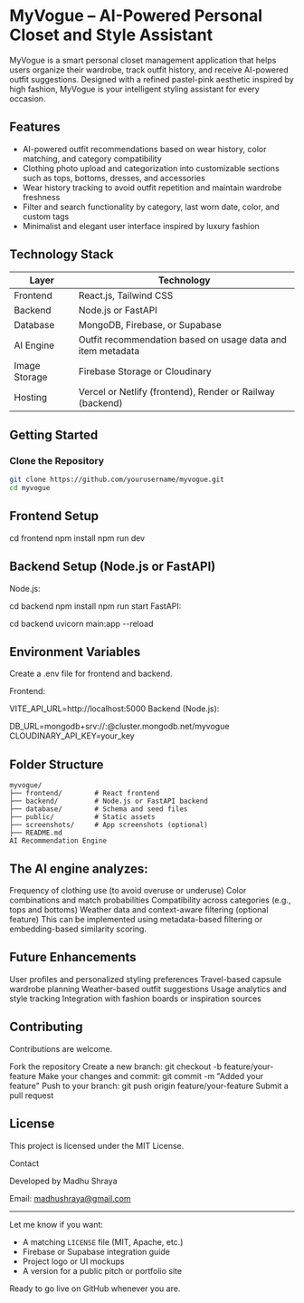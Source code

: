 # MyVogue – AI-Powered Personal Closet and Style Assistant

MyVogue is a smart personal closet management application that helps users organize their wardrobe, track outfit history, and receive AI-powered outfit suggestions. Designed with a refined pastel-pink aesthetic inspired by high fashion, MyVogue is your intelligent styling assistant for every occasion.

## Features

- AI-powered outfit recommendations based on wear history, color matching, and category compatibility
- Clothing photo upload and categorization into customizable sections such as tops, bottoms, dresses, and accessories
- Wear history tracking to avoid outfit repetition and maintain wardrobe freshness
- Filter and search functionality by category, last worn date, color, and custom tags
- Minimalist and elegant user interface inspired by luxury fashion

## Technology Stack

| Layer       | Technology                        |
|-------------|-----------------------------------|
| Frontend    | React.js, Tailwind CSS            |
| Backend     | Node.js or FastAPI                |
| Database    | MongoDB, Firebase, or Supabase    |
| AI Engine   | Outfit recommendation based on usage data and item metadata |
| Image Storage | Firebase Storage or Cloudinary  |
| Hosting     | Vercel or Netlify (frontend), Render or Railway (backend) |

## Getting Started

### Clone the Repository

```bash
git clone https://github.com/yourusername/myvogue.git
cd myvogue
```

## Frontend Setup

cd frontend
npm install
npm run dev

## Backend Setup (Node.js or FastAPI)
Node.js:

cd backend
npm install
npm run start
FastAPI:

cd backend
uvicorn main:app --reload

## Environment Variables
Create a .env file for frontend and backend.

Frontend:

VITE_API_URL=http://localhost:5000
Backend (Node.js):

DB_URL=mongodb+srv://<username>:<password>@cluster.mongodb.net/myvogue
CLOUDINARY_API_KEY=your_key

## Folder Structure
```
myvogue/
├── frontend/        # React frontend
├── backend/         # Node.js or FastAPI backend
├── database/        # Schema and seed files
├── public/          # Static assets
├── screenshots/     # App screenshots (optional)
├── README.md
AI Recommendation Engine
```
## The AI engine analyzes:

Frequency of clothing use (to avoid overuse or underuse)
Color combinations and match probabilities
Compatibility across categories (e.g., tops and bottoms)
Weather data and context-aware filtering (optional feature)
This can be implemented using metadata-based filtering or embedding-based similarity scoring.

## Future Enhancements

User profiles and personalized styling preferences
Travel-based capsule wardrobe planning
Weather-based outfit suggestions
Usage analytics and style tracking
Integration with fashion boards or inspiration sources

## Contributing

Contributions are welcome.

Fork the repository
Create a new branch: git checkout -b feature/your-feature
Make your changes and commit: git commit -m "Added your feature"
Push to your branch: git push origin feature/your-feature
Submit a pull request

## License

This project is licensed under the MIT License.

Contact

Developed by Madhu Shraya


Email: madhushraya@gmail.com


---

Let me know if you want:

- A matching `LICENSE` file (MIT, Apache, etc.)
- Firebase or Supabase integration guide
- Project logo or UI mockups
- A version for a public pitch or portfolio site

Ready to go live on GitHub whenever you are.
